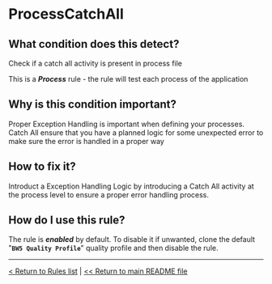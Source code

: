 # ProcessCatchAll

## What condition does this detect?

Check if a catch all activity is present in process file

This is a ***Process*** rule - the rule will test each process of the application

## Why is this condition important?

Proper Exception Handling is important when defining your processes. Catch All ensure that you have a planned logic for some unexpected error to make sure the error is handled in a proper way

## How to fix it?

Introduct a Exception Handling Logic by introducing a Catch All activity at the process level to ensure a proper error handling process.

## How do I use this rule?

The rule is **_enabled_** by default. To disable it if unwanted, clone the default "**`BW5 Quality Profile`**" quality profile and then disable the rule.

---
[< Return to Rules list](./RULES.md) |  [<< Return to main README file](../../../README.md)
